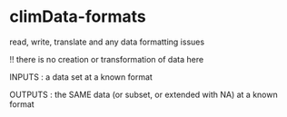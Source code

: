# climData-formats
read, write, translate and any data formatting issues

!! there is no creation or transformation of data here

INPUTS : a data set at a known format

OUTPUTS : the SAME data (or subset, or extended with NA) at a known format

